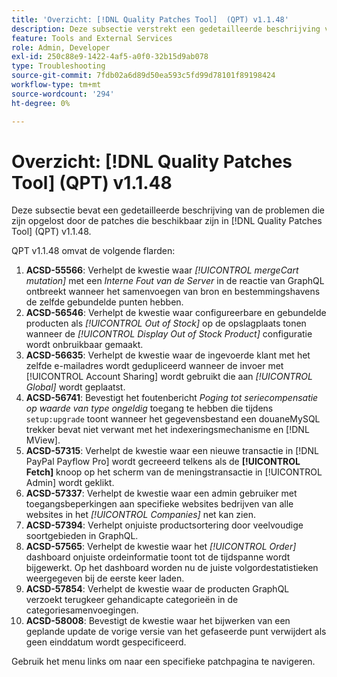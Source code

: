 ```yaml
---
title: 'Overzicht: [!DNL Quality Patches Tool]  (QPT) v1.1.48'
description: Deze subsectie verstrekt een gedetailleerde beschrijving van de kwesties die door de flarden beschikbaar in  [!DNL Quality Patches Tool]  (QPT) v1.1.48 worden bevestigd.
feature: Tools and External Services
role: Admin, Developer
exl-id: 250c88e9-1422-4af5-a0f0-32b15d9ab078
type: Troubleshooting
source-git-commit: 7fdb02a6d89d50ea593c5fd99d78101f89198424
workflow-type: tm+mt
source-wordcount: '294'
ht-degree: 0%

---
```


# Overzicht: [!DNL Quality Patches Tool] (QPT) v1.1.48

Deze subsectie bevat een gedetailleerde beschrijving van de problemen die zijn opgelost door de patches die beschikbaar zijn in [!DNL Quality Patches Tool] (QPT) v1.1.48.

QPT v1.1.48 omvat de volgende flarden:

1. **ACSD-55566**: Verhelpt de kwestie waar *[!UICONTROL mergeCart mutation]* met een *Interne Fout van de Server* in de reactie van GraphQL ontbreekt wanneer het samenvoegen van bron en bestemmingshavens de zelfde gebundelde punten hebben.
1. **ACSD-56546**: Verhelpt de kwestie waar configureerbare en gebundelde producten als *[!UICONTROL Out of Stock]* op de opslagplaats tonen wanneer de *[!UICONTROL Display Out of Stock Product]* configuratie wordt onbruikbaar gemaakt.
1. **ACSD-56635**: Verhelpt de kwestie waar de ingevoerde klant met het zelfde e-mailadres wordt gedupliceerd wanneer de invoer met [!UICONTROL Account Sharing] wordt gebruikt die aan *[!UICONTROL Global]* wordt geplaatst.
1. **ACSD-56741**: Bevestigt het foutenbericht *Poging tot seriecompensatie op waarde van type ongeldig* toegang te hebben die tijdens `setup:upgrade` toont wanneer het gegevensbestand een douaneMySQL trekker bevat niet verwant met het indexeringsmechanisme en [!DNL MView].
1. **ACSD-57315**: Verhelpt de kwestie waar een nieuwe transactie in [!DNL PayPal Payflow Pro] wordt gecreeerd telkens als de **[!UICONTROL Fetch]** knoop op het scherm van de meningstransactie in [!UICONTROL Admin] wordt geklikt.
1. **ACSD-57337**: Verhelpt de kwestie waar een admin gebruiker met toegangsbeperkingen aan specifieke websites bedrijven van alle websites in het *[!UICONTROL Companies]* net kan zien.
1. **ACSD-57394**: Verhelpt onjuiste productsortering door veelvoudige soortgebieden in GraphQL.
1. **ACSD-57565**: Verhelpt de kwestie waar het *[!UICONTROL Order]* dashboard onjuiste ordeinformatie toont tot de tijdspanne wordt bijgewerkt. Op het dashboard worden nu de juiste volgordestatistieken weergegeven bij de eerste keer laden.
1. **ACSD-57854**: Verhelpt de kwestie waar de producten GraphQL verzoekt terugkeer gehandicapte categorieën in de categoriesamenvoegingen.
1. **ACSD-58008**: Bevestigt de kwestie waar het bijwerken van een geplande update de vorige versie van het gefaseerde punt verwijdert als geen einddatum wordt gespecificeerd.

Gebruik het menu links om naar een specifieke patchpagina te navigeren.
